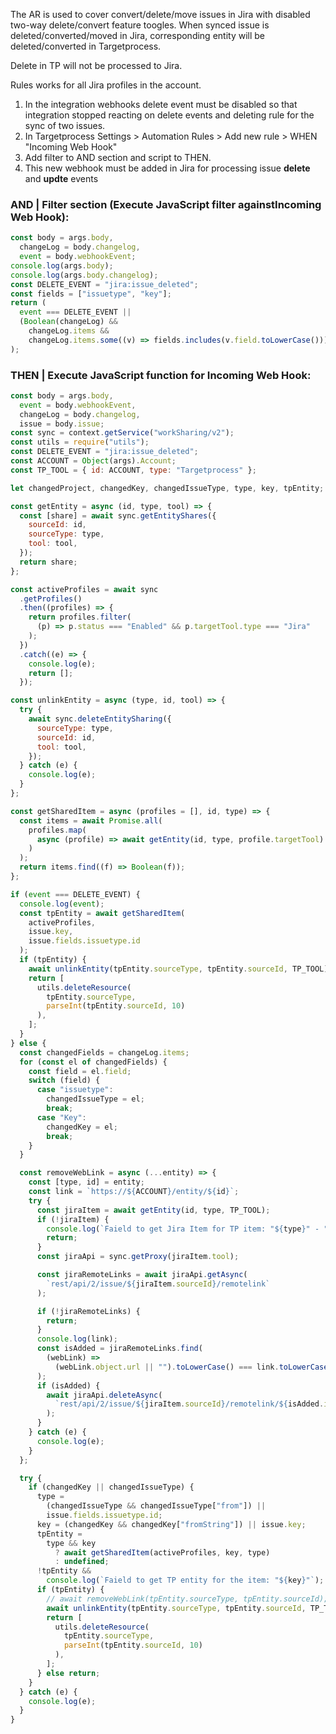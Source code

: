 The AR is used to cover convert/delete/move issues in Jira with disabled two-way delete/convert feature toogles. When synced issue is deleted/converted/moved in Jira, corresponding entity will be deleted/converted in Targetprocess.

Delete in TP will not be processed to Jira.

Rules works for all Jira profiles in the account.

1.  In the integration webhooks delete event must be disabled so that integration stopped reacting on delete events and deleting rule for the sync of two issues.
2.  In Targetprocess Settings > Automation Rules > Add new rule > WHEN "Incoming Web Hook"
3.  Add filter to AND section and script to THEN.
4.  This new webhook must be added in Jira for processing issue **delete** and **updte** events

### AND | Filter section (Execute JavaScript filter againstIncoming Web Hook):

```js
const body = args.body,
  changeLog = body.changelog,
  event = body.webhookEvent;
console.log(args.body);
console.log(args.body.changelog);
const DELETE_EVENT = "jira:issue_deleted";
const fields = ["issuetype", "key"];
return (
  event === DELETE_EVENT ||
  (Boolean(changeLog) &&
    changeLog.items &&
    changeLog.items.some((v) => fields.includes(v.field.toLowerCase())))
);
```

### THEN | Execute JavaScript function for Incoming Web Hook:

```js
const body = args.body,
  event = body.webhookEvent,
  changeLog = body.changelog,
  issue = body.issue;
const sync = context.getService("workSharing/v2");
const utils = require("utils");
const DELETE_EVENT = "jira:issue_deleted";
const ACCOUNT = Object(args).Account;
const TP_TOOL = { id: ACCOUNT, type: "Targetprocess" };

let changedProject, changedKey, changedIssueType, type, key, tpEntity;

const getEntity = async (id, type, tool) => {
  const [share] = await sync.getEntityShares({
    sourceId: id,
    sourceType: type,
    tool: tool,
  });
  return share;
};

const activeProfiles = await sync
  .getProfiles()
  .then((profiles) => {
    return profiles.filter(
      (p) => p.status === "Enabled" && p.targetTool.type === "Jira"
    );
  })
  .catch((e) => {
    console.log(e);
    return [];
  });

const unlinkEntity = async (type, id, tool) => {
  try {
    await sync.deleteEntitySharing({
      sourceType: type,
      sourceId: id,
      tool: tool,
    });
  } catch (e) {
    console.log(e);
  }
};

const getSharedItem = async (profiles = [], id, type) => {
  const items = await Promise.all(
    profiles.map(
      async (profile) => await getEntity(id, type, profile.targetTool)
    )
  );
  return items.find((f) => Boolean(f));
};

if (event === DELETE_EVENT) {
  console.log(event);
  const tpEntity = await getSharedItem(
    activeProfiles,
    issue.key,
    issue.fields.issuetype.id
  );
  if (tpEntity) {
    await unlinkEntity(tpEntity.sourceType, tpEntity.sourceId, TP_TOOL);
    return [
      utils.deleteResource(
        tpEntity.sourceType,
        parseInt(tpEntity.sourceId, 10)
      ),
    ];
  }
} else {
  const changedFields = changeLog.items;
  for (const el of changedFields) {
    const field = el.field;
    switch (field) {
      case "issuetype":
        changedIssueType = el;
        break;
      case "Key":
        changedKey = el;
        break;
    }
  }

  const removeWebLink = async (...entity) => {
    const [type, id] = entity;
    const link = `https://${ACCOUNT}/entity/${id}`;
    try {
      const jiraItem = await getEntity(id, type, TP_TOOL);
      if (!jiraItem) {
        console.log(`Faield to get Jira Item for TP item: "${type}" - "${id}"`);
        return;
      }
      const jiraApi = sync.getProxy(jiraItem.tool);

      const jiraRemoteLinks = await jiraApi.getAsync(
        `rest/api/2/issue/${jiraItem.sourceId}/remotelink`
      );

      if (!jiraRemoteLinks) {
        return;
      }
      console.log(link);
      const isAdded = jiraRemoteLinks.find(
        (webLink) =>
          (webLink.object.url || "").toLowerCase() === link.toLowerCase()
      );
      if (isAdded) {
        await jiraApi.deleteAsync(
          `rest/api/2/issue/${jiraItem.sourceId}/remotelink/${isAdded.id}`
        );
      }
    } catch (e) {
      console.log(e);
    }
  };

  try {
    if (changedKey || changedIssueType) {
      type =
        (changedIssueType && changedIssueType["from"]) ||
        issue.fields.issuetype.id;
      key = (changedKey && changedKey["fromString"]) || issue.key;
      tpEntity =
        type && key
          ? await getSharedItem(activeProfiles, key, type)
          : undefined;
      !tpEntity &&
        console.log(`Faield to get TP entity for the item: "${key}"`);
      if (tpEntity) {
        // await removeWebLink(tpEntity.sourceType, tpEntity.sourceId);
        await unlinkEntity(tpEntity.sourceType, tpEntity.sourceId, TP_TOOL);
        return [
          utils.deleteResource(
            tpEntity.sourceType,
            parseInt(tpEntity.sourceId, 10)
          ),
        ];
      } else return;
    }
  } catch (e) {
    console.log(e);
  }
}
```
